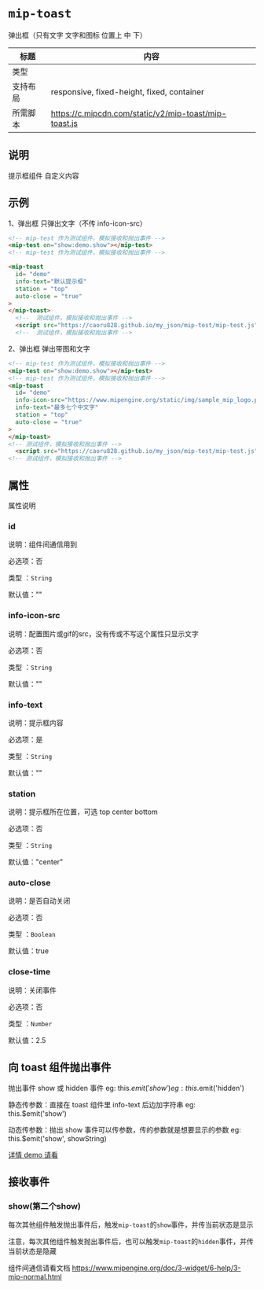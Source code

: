 # `mip-toast`

弹出框（只有文字 文字和图标 位置上 中 下）

| 标题     | 内容                                                  |
| -------- | ----------------------------------------------------- |
| 类型     |
| 支持布局 | responsive, fixed-height, fixed, container            |
| 所需脚本 | https://c.mipcdn.com/static/v2/mip-toast/mip-toast.js |

## 说明

提示框组件 自定义内容

## 示例

1、弹出框 只弹出文字（不传 info-icon-src）

```html
<!-- mip-test 作为测试组件，模拟接收和抛出事件 -->
<mip-test on="show:demo.show"></mip-test>
<!-- mip-test 作为测试组件，模拟接收和抛出事件 -->

<mip-toast
  id= "demo"
  info-text="默认提示框"
  station = "top"
  auto-close = "true"
>
</mip-toast>
  <!--  测试组件，模拟接收和抛出事件 -->
  <script src="https://caoru828.github.io/my_json/mip-test/mip-test.js"></script>
  <!--  测试组件，模拟接收和抛出事件 -->
```

2、弹出框 弹出带图和文字

```html
<!-- mip-test 作为测试组件，模拟接收和抛出事件 -->
<mip-test on="show:demo.show"></mip-test>
<!-- mip-test 作为测试组件，模拟接收和抛出事件 -->
<mip-toast
  id= "demo"
  info-icon-src="https://www.mipengine.org/static/img/sample_mip_logo.png"
  info-text="最多七个中文字"
  station = "top"
  auto-close = "true"
>
</mip-toast>
<!-- 测试组件，模拟接收和抛出事件 -->
  <script src="https://caoru828.github.io/my_json/mip-test/mip-test.js"></script>
<!-- 测试组件，模拟接收和抛出事件 -->
```

## 属性

属性说明

### id

说明：组件间通信用到

必选项：否

类型 ：`String`

默认值：""

### info-icon-src

说明：配置图片或gif的src，没有传或不写这个属性只显示文字

必选项：否

类型 ：`String`

默认值：""


### info-text

说明：提示框内容

必选项：是

类型 ：`String`

默认值：""

### station

说明：提示框所在位置，可选 top center bottom

必选项：否

类型 ：`String`

默认值："center"

### auto-close

说明：是否自动关闭

必选项：否

类型 ：`Boolean`

默认值：true

### close-time

说明：关闭事件

必选项：否

类型 ：`Number`

默认值：2.5

## 向 toast 组件抛出事件

抛出事件 show 或 hidden 事件 eg: this.$emit('show') eg: this.$emit('hidden')

静态传参数：直接在 toast 组件里 info-text 后边加字符串 eg: this.$emit('show')

动态传参数：抛出 show 事件可以传参数，传的参数就是想要显示的参数 eg: this.$emit('show', showString)

[详情 demo 请看](https://caoru828.github.io/my_json/mip-test-demo/)

## 接收事件

### show(第二个show)

每次其他组件触发抛出事件后，触发`mip-toast`的`show`事件，并传当前状态是显示

注意，每次其他组件触发抛出事件后，也可以触发`mip-toast`的`hidden`事件，并传当前状态是隐藏

组件间通信请看文档 https://www.mipengine.org/doc/3-widget/6-help/3-mip-normal.html
